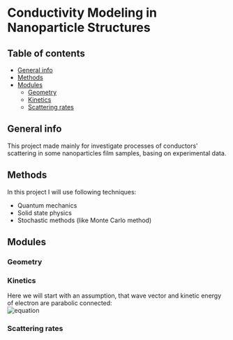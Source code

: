 # Conductivity Modeling in Nanoparticle Structures

## Table of contents
* [General info](#general-info)
* [Methods](#methods)
* [Modules](#modules)
    * [Geometry](#geometry)
    * [Kinetics](#kinetics)
    * [Scattering rates](#scattering-rates)

## General info
This project made mainly for investigate processes of conductors' scattering in some nanoparticles film samples, basing on experimental data.
	
## Methods
In this project I will use following techniques:
* Quantum mechanics
* Solid state physics
* Stochastic methods (like Monte Carlo method)

## Modules
### Geometry
### Kinetics
Here we will start with an assumption, that wave vector and kinetic energy of electron are parabolic connected: \
![equation](https://latex.codecogs.com/gif.latex?k\sim&space;\sqrt{E})
### Scattering rates